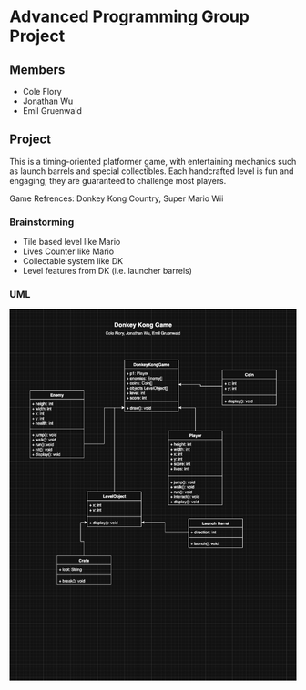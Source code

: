 # Advanced Programming Group Project
## Members
* Cole Flory
* Jonathan Wu
* Emil Gruenwald

## Project
This is a timing-oriented platformer game, with entertaining mechanics such as launch barrels and special collectibles. Each handcrafted level is fun and engaging; they are guaranteed to challenge most players.

Game Refrences: Donkey Kong Country, Super Mario Wii

### Brainstorming
* Tile based level like Mario
* Lives Counter like Mario
* Collectable system like DK
* Level features from DK (i.e. launcher barrels)

### UML
![UML](https://github.com/CFlory-Programming/AdvProgrammingGroupProject/blob/main/resources/UML.png?raw=true)
